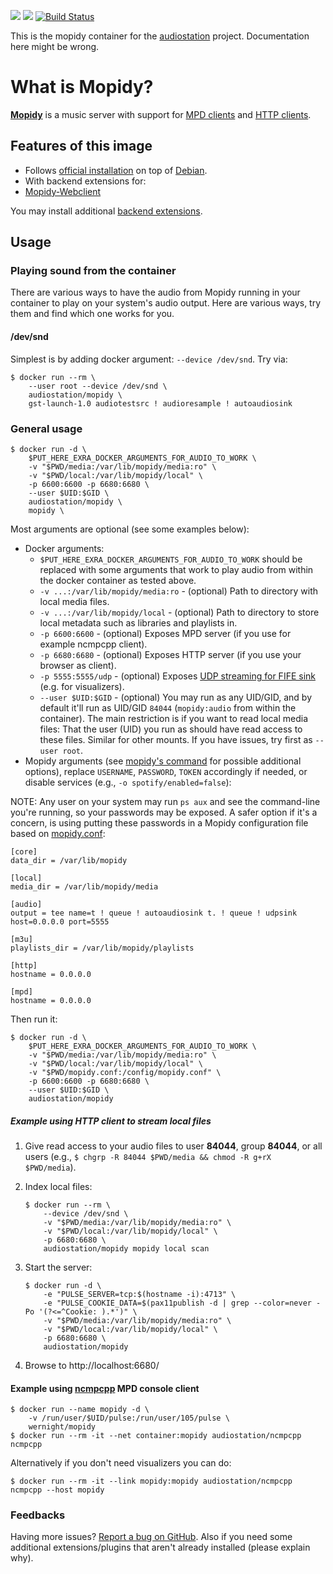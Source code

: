 [![](https://images.microbadger.com/badges/image/audiostation/mopidy.svg)](https://microbadger.com/images/audiostation/mopidy "Get your own image badge on microbadger.com")
[![](https://images.microbadger.com/badges/version/audiostation/mopidy.svg)](https://microbadger.com/images/audiostation/mopidy "Get your own version badge on microbadger.com")
[![Build Status](https://travis-ci.org/deisi/audiostation-mopidy.svg?branch=master)](https://travis-ci.org/deisi/audiostation-mopidy)

This is the mopidy container for the [audiostation](https://github.com/deisi/audiostation) project. Documentation here might be wrong.

What is Mopidy?
===============

[**Mopidy**](https://www.mopidy.com/) is a music server with support for [MPD clients](https://docs.mopidy.com/en/latest/clients/mpd/) and [HTTP clients](https://docs.mopidy.com/en/latest/ext/web/#ext-web).

Features of this image
----------------------

  * Follows [official installation](https://docs.mopidy.com/en/latest/installation/debian/) on top of [Debian](https://registry.hub.docker.com/_/debian/).
  * With backend extensions for:
  * [Mopidy-Webclient](https://github.com/pimusicbox/mopidy-musicbox-webclient)

You may install additional [backend extensions](https://docs.mopidy.com/en/latest/ext/backends/).

Usage
-----

### Playing sound from the container

There are various ways to have the audio from Mopidy running in your container
to play on your system's audio output. Here are various ways, try them and find
which one works for you.

#### /dev/snd

Simplest is by adding docker argument: `--device /dev/snd`. Try via:

    $ docker run --rm \
        --user root --device /dev/snd \
        audiostation/mopidy \
        gst-launch-1.0 audiotestsrc ! audioresample ! autoaudiosink

### General usage

    $ docker run -d \
        $PUT_HERE_EXRA_DOCKER_ARGUMENTS_FOR_AUDIO_TO_WORK \
        -v "$PWD/media:/var/lib/mopidy/media:ro" \
        -v "$PWD/local:/var/lib/mopidy/local" \
        -p 6600:6600 -p 6680:6680 \
        --user $UID:$GID \
        audiostation/mopidy \
        mopidy \

Most arguments are optional (see some examples below):

  * Docker arguments:
      * `$PUT_HERE_EXRA_DOCKER_ARGUMENTS_FOR_AUDIO_TO_WORK` should be replaced
        with some arguments that work to play audio from within the docker
        container as tested above.
      * `-v ...:/var/lib/mopidy/media:ro` - (optional) Path to directory with
        local media files.
      * `-v ...:/var/lib/mopidy/local` - (optional) Path to directory to store
        local metadata such as libraries and playlists in.
      * `-p 6600:6600` - (optional) Exposes MPD server (if you use for example
        ncmpcpp client).
      * `-p 6680:6680` - (optional) Exposes HTTP server (if you use your browser
        as client).
      * `-p 5555:5555/udp` - (optional) Exposes [UDP streaming for FIFE
        sink](https://github.com/mopidy/mopidy/issues/775) (e.g. for
        visualizers).
      * `--user $UID:$GID` - (optional) You may run as any UID/GID, and by
        default it'll run as UID/GID `84044` (`mopidy:audio` from within the
        container). The main restriction is if you want to read local media
        files: That the user (UID) you run as should have read access to these
        files. Similar for other mounts. If you have issues, try first as
        `--user root`.
  * Mopidy arguments (see [mopidy's
    command](https://docs.mopidy.com/en/latest/command/) for possible additional
    options), replace `USERNAME`, `PASSWORD`, `TOKEN` accordingly if needed, or
    disable services (e.g., `-o spotify/enabled=false`):

NOTE: Any user on your system may run `ps aux` and see the command-line you're
running, so your passwords may be exposed. A safer option if it's a concern, is
using putting these passwords in a Mopidy configuration file based on
[mopidy.conf](mopidy.conf):

    [core]
    data_dir = /var/lib/mopidy

    [local]
    media_dir = /var/lib/mopidy/media

    [audio]
    output = tee name=t ! queue ! autoaudiosink t. ! queue ! udpsink host=0.0.0.0 port=5555

    [m3u]
    playlists_dir = /var/lib/mopidy/playlists

    [http]
    hostname = 0.0.0.0

    [mpd]
    hostname = 0.0.0.0

Then run it:

    $ docker run -d \
        $PUT_HERE_EXRA_DOCKER_ARGUMENTS_FOR_AUDIO_TO_WORK \
        -v "$PWD/media:/var/lib/mopidy/media:ro" \
        -v "$PWD/local:/var/lib/mopidy/local" \
        -v "$PWD/mopidy.conf:/config/mopidy.conf" \
        -p 6600:6600 -p 6680:6680 \
        --user $UID:$GID \
        audiostation/mopidy


##### Example using HTTP client to stream local files

 1. Give read access to your audio files to user **84044**, group **84044**, or
    all users (e.g., `$ chgrp -R 84044 $PWD/media && chmod -R g+rX $PWD/media`).
 2. Index local files:

        $ docker run --rm \
            --device /dev/snd \
            -v "$PWD/media:/var/lib/mopidy/media:ro" \
            -v "$PWD/local:/var/lib/mopidy/local" \
            -p 6680:6680 \
            audiostation/mopidy mopidy local scan

 3. Start the server:

        $ docker run -d \
            -e "PULSE_SERVER=tcp:$(hostname -i):4713" \
            -e "PULSE_COOKIE_DATA=$(pax11publish -d | grep --color=never -Po '(?<=^Cookie: ).*')" \
            -v "$PWD/media:/var/lib/mopidy/media:ro" \
            -v "$PWD/local:/var/lib/mopidy/local" \
            -p 6680:6680 \
            audiostation/mopidy

 4. Browse to http://localhost:6680/

#### Example using [ncmpcpp](https://docs.mopidy.com/en/latest/clients/mpd/#ncmpcpp) MPD console client

    $ docker run --name mopidy -d \
        -v /run/user/$UID/pulse:/run/user/105/pulse \
        wernight/mopidy
    $ docker run --rm -it --net container:mopidy audiostation/ncmpcpp ncmpcpp

Alternatively if you don't need visualizers you can do:

    $ docker run --rm -it --link mopidy:mopidy audiostation/ncmpcpp ncmpcpp --host mopidy


### Feedbacks

Having more issues? [Report a bug on
GitHub](https://github.com/wernight/docker-mopidy/issues). Also if you need some
additional extensions/plugins that aren't already installed (please explain
why).
